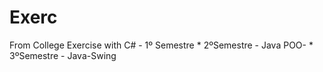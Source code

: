 # Exerc
From College
Exercise with C# - 1º Semestre
*
2ºSemestre - Java POO-
*
3ºSemestre - Java-Swing

